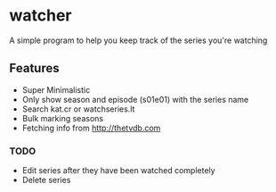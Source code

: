# watcher

A simple program to help you keep track of the series you're watching

## Features

* Super Minimalistic
* Only show season and episode (s01e01) with the series name
* Search kat.cr or watchseries.lt
* Bulk marking seasons
* Fetching info from http://thetvdb.com

### TODO

* Edit series after they have been watched completely
* Delete series

